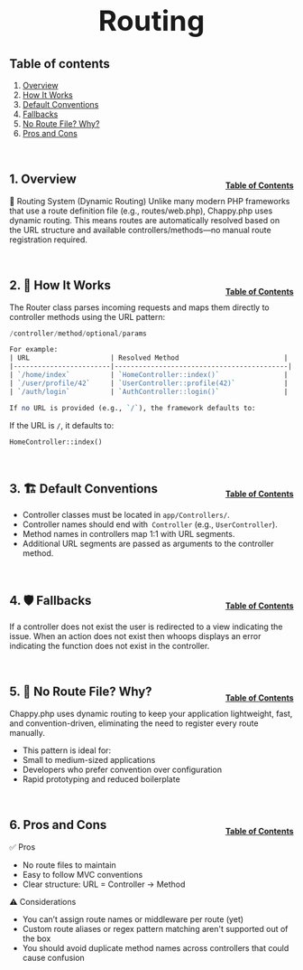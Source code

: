 <h1 style="font-size: 50px; text-align: center;">Routing</h1>

## Table of contents
1. [Overview](#overview)
2. [How It Works](#how-it-works)
3. [Default Conventions](#conventions)
4. [Fallbacks](#fallbacks)
5. [No Route File? Why?](#no-route)
6. [Pros and Cons](#pros-cons)

<br>

## 1. Overview <a id="overview"></a><span style="float: right; font-size: 14px; padding-top: 15px;">[Table of Contents](#table-of-contents)</span>
📘 Routing System (Dynamic Routing)
Unlike many modern PHP frameworks that use a route definition file (e.g., routes/web.php), Chappy.php uses dynamic routing. This means routes are automatically resolved based on the URL structure and available controllers/methods—no manual route registration required.

<br>

## 2. 🧠 How It Works <a id="how-it-works"></a><span style="float: right; font-size: 14px; padding-top: 15px;">[Table of Contents](#table-of-contents)</span>
The Router class parses incoming requests and maps them directly to controller methods using the URL pattern:

```swift
/controller/method/optional/params
```

```perl
For example:
| URL                    | Resolved Method                          |
|------------------------|-------------------------------------------|
| `/home/index`          | `HomeController::index()`                |
| `/user/profile/42`     | `UserController::profile(42)`            |
| `/auth/login`          | `AuthController::login()`                |

If no URL is provided (e.g., `/`), the framework defaults to:
```

If the URL is `/`, it defaults to:
```php
HomeController::index()
```

<br>

## 3. 🏗 Default Conventions <a id="conventions"></a><span style="float: right; font-size: 14px; padding-top: 15px;">[Table of Contents](#table-of-contents)</span>
- Controller classes must be located in `app/Controllers/`.
- Controller names should end with` Controller` (e.g., `UserController`).
- Method names in controllers map 1:1 with URL segments.
- Additional URL segments are passed as arguments to the controller method.

<br>

## 4. 🛡 Fallbacks <a id="fallbacks"></a><span style="float: right; font-size: 14px; padding-top: 15px;">[Table of Contents](#table-of-contents)</span>
If a controller does not exist the user is redirected to a view indicating the issue.  When an action does not exist then whoops displays an error indicating the function does not exist in the controller.

<br>

## 5. 🚫 No Route File? Why? <a id="no-route"></a><span style="float: right; font-size: 14px; padding-top: 15px;">[Table of Contents](#table-of-contents)</span>
Chappy.php uses dynamic routing to keep your application lightweight, fast, and convention-driven, eliminating the need to register every route manually.

- This pattern is ideal for:
- Small to medium-sized applications
- Developers who prefer convention over configuration
- Rapid prototyping and reduced boilerplate

<br>

## 6. Pros and Cons <a id="pros-cons"></a><span style="float: right; font-size: 14px; padding-top: 15px;">[Table of Contents](#table-of-contents)</span>
✅ Pros
- No route files to maintain
- Easy to follow MVC conventions
- Clear structure: URL = Controller → Method

⚠️ Considerations
- You can’t assign route names or middleware per route (yet)
- Custom route aliases or regex pattern matching aren't supported out of the box
- You should avoid duplicate method names across controllers that could cause confusion